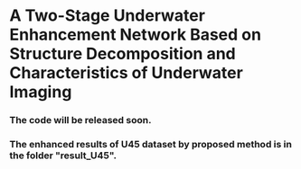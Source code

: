 # A Two-Stage Underwater Enhancement Network Based on Structure Decomposition and Characteristics of Underwater Imaging
### The code will be released soon.
### The enhanced results of U45 dataset by proposed method is in the folder "result_U45".
